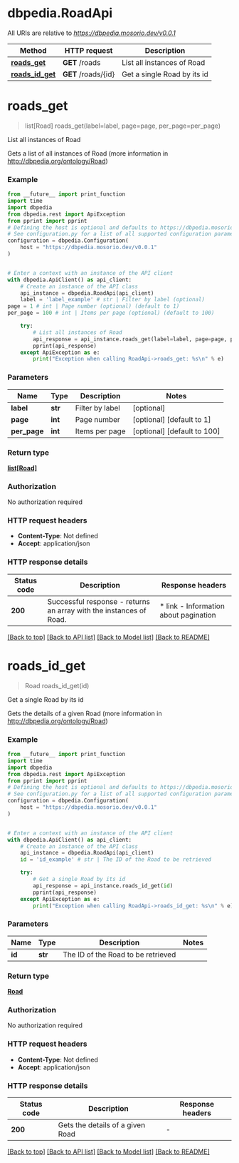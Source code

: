 # dbpedia.RoadApi

All URIs are relative to *https://dbpedia.mosorio.dev/v0.0.1*

Method | HTTP request | Description
------------- | ------------- | -------------
[**roads_get**](RoadApi.md#roads_get) | **GET** /roads | List all instances of Road
[**roads_id_get**](RoadApi.md#roads_id_get) | **GET** /roads/{id} | Get a single Road by its id


# **roads_get**
> list[Road] roads_get(label=label, page=page, per_page=per_page)

List all instances of Road

Gets a list of all instances of Road (more information in http://dbpedia.org/ontology/Road)

### Example

```python
from __future__ import print_function
import time
import dbpedia
from dbpedia.rest import ApiException
from pprint import pprint
# Defining the host is optional and defaults to https://dbpedia.mosorio.dev/v0.0.1
# See configuration.py for a list of all supported configuration parameters.
configuration = dbpedia.Configuration(
    host = "https://dbpedia.mosorio.dev/v0.0.1"
)


# Enter a context with an instance of the API client
with dbpedia.ApiClient() as api_client:
    # Create an instance of the API class
    api_instance = dbpedia.RoadApi(api_client)
    label = 'label_example' # str | Filter by label (optional)
page = 1 # int | Page number (optional) (default to 1)
per_page = 100 # int | Items per page (optional) (default to 100)

    try:
        # List all instances of Road
        api_response = api_instance.roads_get(label=label, page=page, per_page=per_page)
        pprint(api_response)
    except ApiException as e:
        print("Exception when calling RoadApi->roads_get: %s\n" % e)
```

### Parameters

Name | Type | Description  | Notes
------------- | ------------- | ------------- | -------------
 **label** | **str**| Filter by label | [optional] 
 **page** | **int**| Page number | [optional] [default to 1]
 **per_page** | **int**| Items per page | [optional] [default to 100]

### Return type

[**list[Road]**](Road.md)

### Authorization

No authorization required

### HTTP request headers

 - **Content-Type**: Not defined
 - **Accept**: application/json

### HTTP response details
| Status code | Description | Response headers |
|-------------|-------------|------------------|
**200** | Successful response - returns an array with the instances of Road. |  * link - Information about pagination <br>  |

[[Back to top]](#) [[Back to API list]](../README.md#documentation-for-api-endpoints) [[Back to Model list]](../README.md#documentation-for-models) [[Back to README]](../README.md)

# **roads_id_get**
> Road roads_id_get(id)

Get a single Road by its id

Gets the details of a given Road (more information in http://dbpedia.org/ontology/Road)

### Example

```python
from __future__ import print_function
import time
import dbpedia
from dbpedia.rest import ApiException
from pprint import pprint
# Defining the host is optional and defaults to https://dbpedia.mosorio.dev/v0.0.1
# See configuration.py for a list of all supported configuration parameters.
configuration = dbpedia.Configuration(
    host = "https://dbpedia.mosorio.dev/v0.0.1"
)


# Enter a context with an instance of the API client
with dbpedia.ApiClient() as api_client:
    # Create an instance of the API class
    api_instance = dbpedia.RoadApi(api_client)
    id = 'id_example' # str | The ID of the Road to be retrieved

    try:
        # Get a single Road by its id
        api_response = api_instance.roads_id_get(id)
        pprint(api_response)
    except ApiException as e:
        print("Exception when calling RoadApi->roads_id_get: %s\n" % e)
```

### Parameters

Name | Type | Description  | Notes
------------- | ------------- | ------------- | -------------
 **id** | **str**| The ID of the Road to be retrieved | 

### Return type

[**Road**](Road.md)

### Authorization

No authorization required

### HTTP request headers

 - **Content-Type**: Not defined
 - **Accept**: application/json

### HTTP response details
| Status code | Description | Response headers |
|-------------|-------------|------------------|
**200** | Gets the details of a given Road |  -  |

[[Back to top]](#) [[Back to API list]](../README.md#documentation-for-api-endpoints) [[Back to Model list]](../README.md#documentation-for-models) [[Back to README]](../README.md)

